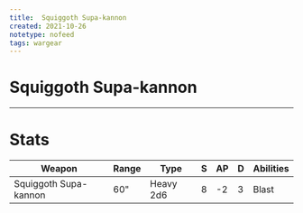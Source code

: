 ```yaml
---
title:  Squiggoth Supa-kannon
created: 2021-10-26
notetype: nofeed
tags: wargear
---
```


# Squiggoth Supa-kannon

---

# Stats

| Weapon                | Range | Type      | S   | AP  | D   | Abilities |
| --------------------- | ----- | --------- | --- | --- | --- | --------- |
| Squiggoth Supa-kannon | 60"   | Heavy 2d6 | 8   | -2  | 3   | Blast     | 
